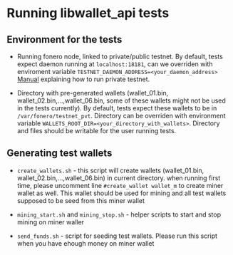 # Running libwallet_api tests

## Environment for the tests
* Running fonero node, linked to private/public testnet. 
  By default, tests expect daemon running at ```localhost:18181```,
  can we overriden with enviroment variable ```TESTNET_DAEMON_ADDRESS=<your_daemon_address>```
  [Manual](https://github.com/foneroexamples/private-testnet) explaining how to run private testnet.

* Directory with pre-generated wallets
  (wallet_01.bin, wallet_02.bin,...,wallet_06.bin, some of these wallets might not be used in the tests currently). 
  By default, tests expect these wallets to be in ```/var/fonero/testnet_pvt```. 
  Directory can be overriden with environment variable ```WALLETS_ROOT_DIR=<your_directory_with_wallets>```.
  Directory and files should be writable for the user running tests.


## Generating test wallets
* ```create_wallets.sh``` - this script will create wallets (wallet_01.bin, wallet_02.bin,...,wallet_06.bin) in current directory. 
  when running first time, please uncomment line ```#create_wallet wallet_m``` to create miner wallet as well. 
  This wallet should be used for mining and all test wallets supposed to be seed from this miner wallet

* ```mining_start.sh``` and ```mining_stop.sh``` - helper scripts to start and stop mining on miner waller

* ```send_funds.sh``` - script for seeding test wallets. Please run this script when you have ehough money on miner wallet

